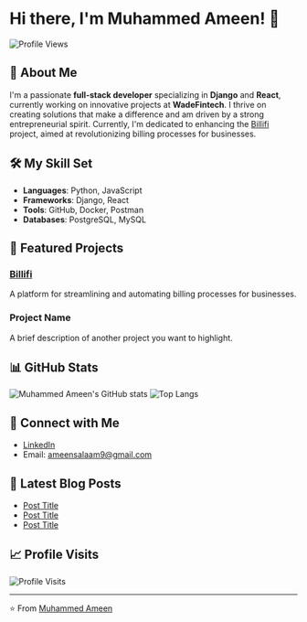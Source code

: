 # Hi there, I'm Muhammed Ameen! 👋

![Profile Views](https://komarev.com/ghpvc/?username=amisalaam&color=blue)

## 🚀 About Me

I'm a passionate **full-stack developer** specializing in **Django** and **React**, currently working on innovative projects at **WadeFintech**. I thrive on creating solutions that make a difference and am driven by a strong entrepreneurial spirit. Currently, I'm dedicated to enhancing the [Billifi](https://www.billifi.in/) project, aimed at revolutionizing billing processes for businesses.

## 🛠️ My Skill Set

- **Languages**: Python, JavaScript
- **Frameworks**: Django, React
- **Tools**: GitHub, Docker, Postman
- **Databases**: PostgreSQL, MySQL

## 🌟 Featured Projects

### [Billifi](https://www.billifi.in/)
A platform for streamlining and automating billing processes for businesses.

### Project Name
A brief description of another project you want to highlight.

## 📊 GitHub Stats

![Muhammed Ameen's GitHub stats](https://github-readme-stats.vercel.app/api?username=amisalaam&show_icons=true&theme=radical)
![Top Langs](https://github-readme-stats.vercel.app/api/top-langs/?username=amisalaam&layout=compact&theme=radical)

## 💬 Connect with Me

- [LinkedIn](https://www.linkedin.com/in/ameen-salaam-31567b248?utm_source=share&utm_campaign=share_via&utm_content=profile&utm_medium=android_app)
- Email: ameensalaam9@gmail.com

## 📝 Latest Blog Posts

<!-- BLOG-POST-LIST:START -->
- [Post Title](https://your-blog-link.com)
- [Post Title](https://your-blog-link.com)
- [Post Title](https://your-blog-link.com)
<!-- BLOG-POST-LIST:END -->

## 📈 Profile Visits

![Profile Visits](https://komarev.com/ghpvc/?username=amisalaam&color=blue)

---

⭐️ From [Muhammed Ameen](https://github.com/amisalaam)
